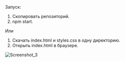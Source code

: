 Запуск:
 1. Скопировать репозиторий.
 2. npm start.

Или
 1. Скачать index.html и styles.css в одну директорию.
 2. Открыть index.html в браузере.

![Screenshot_3](https://github.com/AlexandrShulgin/tz1/assets/103591929/0b6e2259-27b2-4117-a1d0-ef81c12bd5e9)
